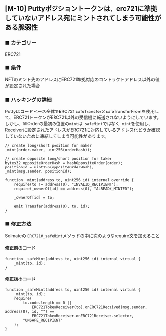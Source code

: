 ## [M-10] Puttyポジショントークンは、erc721に準拠していないアドレス宛にミントされてしまう可能性がある脆弱性

### ■ カテゴリー

ERC721

### ■ 条件

NFTのミント先のアドレスにERC721準拠対応のコントラクトアドレス以外の値が設定された場合

### ■ ハッキングの詳細

Puttyはコードベース全体でERC721 safeTransferとsafeTransferFromを使用して、ERC721トークンがERC721以外の受信機に転送されないようにしています。しかし、fillOrderの最初の位置の`mint`は`_safeMint`ではなく`_mint`を使用し、Receiverに設定されたアドレスがERC721に対応しているアドレス化どうか確認していないために凍結してしまう可能性があります。

```sol
// create long/short position for maker
_mint(order.maker, uint256(orderHash));

// create opposite long/short position for taker
bytes32 oppositeOrderHash = hashOppositeOrder(order);
positionId = uint256(oppositeOrderHash);
_mint(msg.sender, positionId);
```

```sol
function _mint(address to, uint256 id) internal override {
    require(to != address(0), "INVALID_RECIPIENT");
    require(_ownerOf[id] == address(0), "ALREADY_MINTED");

    _ownerOf[id] = to;

    emit Transfer(address(0), to, id);
}
```

### ■ 修正方法

Solmateの `ERC721#_safeMint`メソッドの中に次のようなrequire文を加えること

#### 修正前のコード

```sol
function _safeMint(address to, uint256 id) internal virtual {
    _mint(to, id);
}
```

#### 修正後のコード

```sol
function _safeMint(address to, uint256 id) internal virtual {
    _mint(to, id);
    require(
        to.code.length == 0 ||
            ERC721TokenReceiver(to).onERC721Received(msg.sender, address(0), id, "") ==
            ERC721TokenReceiver.onERC721Received.selector,
        "UNSAFE_RECIPIENT"
    );
}
```